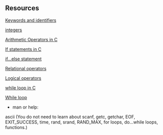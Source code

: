 ## Resources

[Keywords and identifiers](https://publications.gbdirect.co.uk//c_book/chapter2/keywords_and_identifiers.html)

[integers](https://publications.gbdirect.co.uk//c_book/chapter2/integral_types.html)

[Arithmetic Operators in C](https://www.tutorialspoint.com/cprogramming/c_arithmetic_operators.htm)

[If statements in C](https://www.cprogramming.com/tutorial/c/lesson2.html)

[if…else statement](https://www.tutorialspoint.com/cprogramming/if_else_statement_in_c.htm)

[Relational operators](https://www.tutorialspoint.com/cprogramming/c_relational_operators.htm)

[Logical operators](https://www.fresh2refresh.com/c-programming/c-operators-expressions/c-logical-operators/)

[while loop in C](https://www.tutorialspoint.com/cprogramming/c_while_loop.htm)

[While loop](https://www.youtube.com/watch?v=Ju1LYO9pkaI)

* man or help:

ascii (You do not need to learn about scanf, getc, getchar, EOF, EXIT_SUCCESS, time, rand, srand, RAND_MAX, for loops, do...while loops, functions.)


